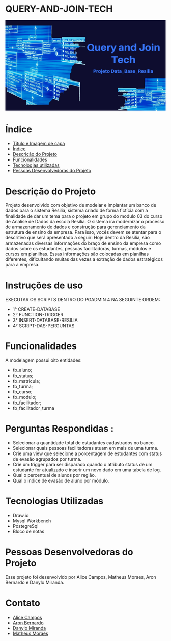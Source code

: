 # QUERY-AND-JOIN-TECH

![Alt text](image-2.png)




# Índice 

* [Título e Imagem de capa](#Título-e-Imagem-de-capa)
* [Índice](#índice)
* [Descrição do Projeto](#descrição-do-projeto)
* [Funcionalidades](#funcionalidades)
* [Tecnologias utilizadas](#tecnologias-utilizadas)
* [Pessoas Desenvolvedoras do Projeto](#pessoas-desenvolvedoras)


# Descrição do Projeto

Projeto desenvolvido com objetivo de modelar  e implantar um banco de dados para o sistema Resilia, sistema criado de forma fictícia com a finalidade de dar um tema para o projeto em grupo do modulo 03 do curso de Analise de Dados da escola Resília. O sistema ira modernizar o processo de armazenamento de dados e construção para gerenciamento da estrutura de ensino da empresa. Para isso, vocês devem se atentar para o descritivo que será apresentado a seguir:
Hoje dentro da Resilia, são armazenadas diversas informações do braço de ensino da empresa como dados sobre os estudantes, pessoas facilitadoras, turmas, módulos e cursos em planilhas. Essas informações são colocadas em planilhas diferentes, dificultando muitas das vezes a extração de dados
estratégicos para a empresa.

# Instruções de uso
EXECUTAR OS SCRIPTS DENTRO DO PGADMIN 4 NA SEGUINTE ORDEM:

* 1° CREATE-DATABASE
* 2° FUNCTION-TRIGGER
* 3° INSERT-DATABASE-RESILIA
* 4° SCRIPT-DAS-PERGUNTAS

# Funcionalidades

A modelagem possui oito entidades:
* tb_aluno;
* tb_status;
* tb_matricula;
* tb_turma;
* tb_curso;
* tb_modulo;
* tb_facilitador;
* tb_facilitador_turma

# Perguntas Respondidas :

* Selecionar a quantidade total de estudantes cadastrados no banco.
* Selecionar quais pessoas facilitadoras atuam em mais de uma turma.
* Crie uma view que selecione a porcentagem de estudantes com status de evasão agrupados por turma.
* Crie um trigger para ser disparado quando o atributo status de um estudante for atualizado e inserir um novo dado em uma tabela de log.
* Qual o percentual de alunos por região.
* Qual o indice de evasão de aluno por módulo.


# Tecnologias Utilizadas
- Draw.io
- Mysql Workbench
- PostegreSql
- Bloco de notas

# Pessoas Desenvolvedoras do Projeto
Esse projeto foi desenvolvido por Alice Campos, Matheus Moraes, Aron Bernardo e Danylo Miranda.

# Contato
* [Alice Campos](https://www.linkedin.com/in/alicecalagecampos/)
* [Aron Bernardo](https://www.linkedin.com/in/aron-bernardo-data-analytics/)
* [Danylo Miranda](https://www.linkedin.com/in/adm-danylo-miranda/)
* [Matheus Moraes](https://www.linkedin.com/in/mscordaro/)
